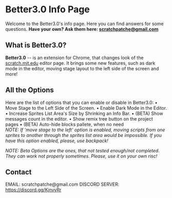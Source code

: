 # Better3.0 Info Page
Welcome to the Better3.0's info page. Here you can find answers for some questions. <b>Have your own? Ask them here: scratchpatche@gmail.com</b>

<h2>What is Better3.0?</h2>
<b>Better3.0</b> -- is an extension for Chrome, that changes look of the <a href="https://scratch.mit.edu">scratch.mit.edu</a> editor page. It brings some new features, such as dark mode in the editor, moving stage layout to the left side of the screen and more!
  
<h2>All the Options</h2>
Here are the list of options that you can enable or disable in Better3.0:
• Move Stage to the Left Side of the Screen.
• Enable Dark Mode in the Editor.
• Increase Sprites List Area's Size by Shrinking an Info Bar.
• (BETA) Show messages count in the editor.
• Show remix tree button on the project pages
• (BETA) Auto-hide blocks pallete, when no need
<br>
<em>NOTE: If 'move stage to the left' option is enabled, moving scripts from one sprites to another through the sprites list area would be impossible. If you have this option enabled, please, use backpack!</em>

<em>NOTE: Beta Options are the ones, that not tested enough/not completed. They can work not properly sometimes. Please, use it on your own risc!</em>

<h2>Contact</h2>
EMAIL: scratchpatche@gmail.com
DISCORD SERVER: <a href="https://discord.gg/KjnvyRr">https://discord.gg/KjnvyRr</a>
